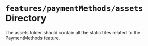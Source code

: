 # `features/paymentMethods/assets` Directory

The assets folder should contain all the static files related to the PaymentMethods feature.
